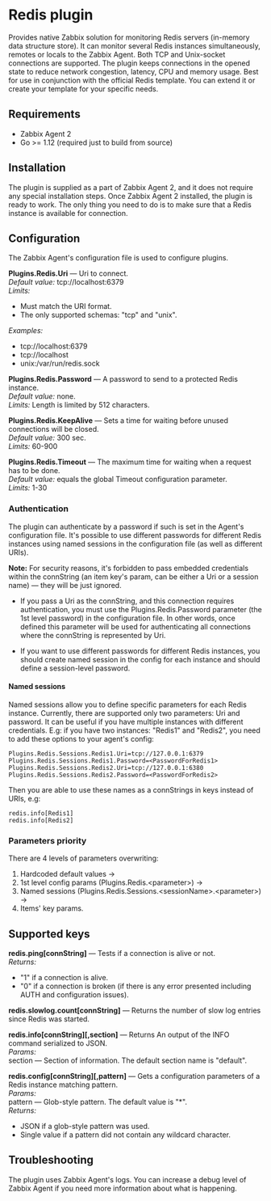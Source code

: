# Redis plugin
Provides native Zabbix solution for monitoring Redis servers (in-memory data structure store). It can monitor several 
Redis instances simultaneously, remotes or locals to the Zabbix Agent. Both TCP and Unix-socket connections are 
supported. The plugin keeps connections in the opened state to reduce network congestion, latency, CPU and 
memory usage. Best for use in conjunction with the official Redis template. You can extend it or create your 
template for your specific needs. 

## Requirements
- Zabbix Agent 2
- Go >= 1.12 (required just to build from source)

## Installation
The plugin is supplied as a part of Zabbix Agent 2, and it does not require any special installation steps. Once 
Zabbix Agent 2 installed, the plugin is ready to work. The only thing you need to do is to make sure that a Redis 
instance is available for connection.

## Configuration
The Zabbix Agent's configuration file is used to configure plugins.

**Plugins.Redis.Uri** — Uri to connect.  
*Default value:* tcp://localhost:6379  
*Limits:*
- Must match the URI format.
- The only supported schemas: "tcp" and "unix".
  
*Examples:*
- tcp://localhost:6379
- tcp://localhost
- unix:/var/run/redis.sock

**Plugins.Redis.Password** — A password to send to a protected Redis instance.  
*Default value:* none.  
*Limits:* Length is limited by 512 characters.

**Plugins.Redis.KeepAlive** — Sets a time for waiting before unused connections will be closed.  
*Default value:* 300 sec.  
*Limits:* 60-900

**Plugins.Redis.Timeout** — The maximum time for waiting when a request has to be done.  
*Default value:* equals the global Timeout configuration parameter.  
*Limits:* 1-30

### Authentication
The plugin can authenticate by a password if such is set in the Agent's configuration file. It's possible to 
use different passwords for different Redis instances using named sessions in the configuration file (as well as 
different URIs).

**Note:** For security reasons, it's forbidden to pass embedded credentials within the connString (an item key's param, 
can be either a Uri or a session name) — they will be just ignored. 

- If you pass a Uri as the connString, and this connection requires authentication, you must use the
Plugins.Redis.Password parameter (the 1st level password) in the configuration file. In other words, once defined this 
parameter will be used for authenticating all connections where the connString is represented by Uri. 

- If you want to use different passwords for different Redis instances, you should create named session in the config 
for each instance and should define a session-level password.
 
#### Named sessions
Named sessions allow you to define specific parameters for each Redis instance. Currently, there are supported only two 
parameters: Uri and password. It can be useful if you have multiple instances with different credentials. E.g: if you
have two instances: "Redis1" and "Redis2", you need to add these options to your agent's config:   

    Plugins.Redis.Sessions.Redis1.Uri=tcp://127.0.0.1:6379  
    Plugins.Redis.Sessions.Redis1.Password=<PasswordForRedis1>    
    Plugins.Redis.Sessions.Redis2.Uri=tcp://127.0.0.1:6380   
    Plugins.Redis.Sessions.Redis2.Password=<PasswordForRedis2>  
    
Then you are able to use these names as a connStrings in keys instead of URIs, e.g:

    redis.info[Redis1]
    redis.info[Redis2]

### Parameters priority
There are 4 levels of parameters overwriting:
1. Hardcoded default values →
2. 1st level config params (Plugins.Redis.\<parameter\>) →
3. Named sessions (Plugins.Redis.Sessions.\<sessionName\>.\<parameter\>) →
4. Items' key params.

## Supported keys

**redis.ping[connString]** — Tests if a connection is alive or not.  
*Returns:*
- "1" if a connection is alive.
- "0" if a connection is broken (if there is any error presented including AUTH and configuration issues).

**redis.slowlog.count[connString]** — Returns the number of slow log entries since Redis was started.

**redis.info[connString][,section]** — Returns An output of the INFO command serialized to JSON.  
*Params:*  
section — Section of information. The default section name is "default".

**redis.config[connString][,pattern]** — Gets a configuration parameters of a Redis instance matching pattern.  
*Params:*  
pattern — Glob-style pattern. The default value is "*".  
*Returns:*
- JSON if a glob-style pattern was used.
- Single value if a pattern did not contain any wildcard character.  


## Troubleshooting
The plugin uses Zabbix Agent's logs. You can increase a debug level of Zabbix Agent if you need more information about 
what is happening.
